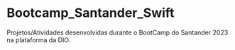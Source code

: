 # Bootcamp_Santander_Swift
Projetos/Atividades desenvolvidas durante o BootCamp do Santander 2023 na plataforma da DIO.
